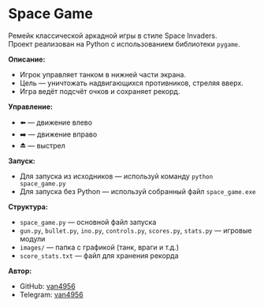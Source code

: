 # Space Game

Ремейк классической аркадной игры в стиле Space Invaders.  
Проект реализован на Python с использованием библиотеки `pygame`.

**Описание:**
- Игрок управляет танком в нижней части экрана.
- Цель — уничтожать надвигающихся противников, стреляя вверх.
- Игра ведёт подсчёт очков и сохраняет рекорд.

**Управление:**
- ⬅️ — движение влево
- ➡️ — движение вправо
- ⏏️ — выстрел

**Запуск:**
- Для запуска из исходников — используй команду `python space_game.py`
- Для запуска без Python — используй собранный файл `space_game.exe`


**Структура:**
- `space_game.py` — основной файл запуска
- `gun.py`, `bullet.py`, `ino.py`, `controls.py`, `scores.py`, `stats.py` — игровые модули
- `images/` — папка с графикой (танк, враги и т.д.)
- `score_stats.txt` — файл для хранения рекорда


**Автор:**
- GitHub: [van4956](https://github.com/van4956)
- Telegram: [van4956](https://t.me/van4956)
